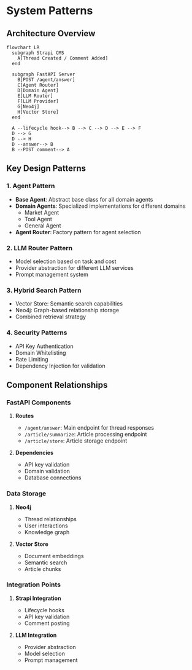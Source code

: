 # System Patterns

## Architecture Overview
```mermaid
flowchart LR
  subgraph Strapi CMS
    A[Thread Created / Comment Added]
  end

  subgraph FastAPI Server
    B[POST /agent/answer]
    C[Agent Router]
    D[Domain Agent]
    E[LLM Router]
    F[LLM Provider]
    G[Neo4j]
    H[Vector Store]
  end

  A --lifecycle hook--> B --> C --> D --> E --> F
  D --> G
  D --> H
  D --answer--> B
  B --POST comment--> A
```

## Key Design Patterns

### 1. Agent Pattern
- **Base Agent**: Abstract base class for all domain agents
- **Domain Agents**: Specialized implementations for different domains
  - Market Agent
  - Tool Agent
  - General Agent
- **Agent Router**: Factory pattern for agent selection

### 2. LLM Router Pattern
- Model selection based on task and cost
- Provider abstraction for different LLM services
- Prompt management system

### 3. Hybrid Search Pattern
- Vector Store: Semantic search capabilities
- Neo4j: Graph-based relationship storage
- Combined retrieval strategy

### 4. Security Patterns
- API Key Authentication
- Domain Whitelisting
- Rate Limiting
- Dependency Injection for validation

## Component Relationships

### FastAPI Components
1. **Routes**
   - `/agent/answer`: Main endpoint for thread responses
   - `/article/summarize`: Article processing endpoint
   - `/article/store`: Article storage endpoint

2. **Dependencies**
   - API key validation
   - Domain validation
   - Database connections

### Data Storage
1. **Neo4j**
   - Thread relationships
   - User interactions
   - Knowledge graph

2. **Vector Store**
   - Document embeddings
   - Semantic search
   - Article chunks

### Integration Points
1. **Strapi Integration**
   - Lifecycle hooks
   - API key validation
   - Comment posting

2. **LLM Integration**
   - Provider abstraction
   - Model selection
   - Prompt management 